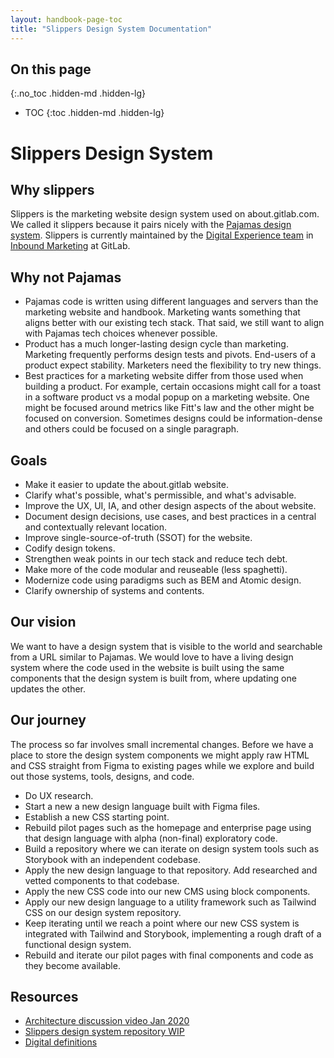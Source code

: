 ```yaml
---
layout: handbook-page-toc
title: "Slippers Design System Documentation"
---
```


## On this page
{:.no_toc .hidden-md .hidden-lg}

- TOC
{:toc .hidden-md .hidden-lg}

# Slippers Design System

## Why slippers

Slippers is the marketing website design system used on about.gitlab.com. We called it slippers because it pairs nicely with the [Pajamas design system](https://design.gitlab.com/). Slippers is currently maintained by the [Digital Experience team](/handbook/marketing/inbound-marketing/digital-experience/) in [Inbound Marketing](/handbook/marketing/inbound-marketing/) at GitLab.

## Why not Pajamas

- Pajamas code is written using different languages and servers than the marketing website and handbook. Marketing wants something that aligns better with our existing tech stack. That said, we still want to align with Pajamas tech choices whenever possible.
- Product has a much longer-lasting design cycle than marketing. Marketing frequently performs design tests and pivots. End-users of a product expect stability. Marketers need the flexibility to try new things.
- Best practices for a marketing website differ from those used when building a product. For example, certain occasions might call for a toast in a software product vs a modal popup on a marketing website. One might be focused around metrics like Fitt's law and the other might be focused on conversion. Sometimes designs could be information-dense and others could be focused on a single paragraph.

## Goals

* Make it easier to update the about.gitlab website.
* Clarify what's possible, what's permissible, and what's advisable.
* Improve the UX, UI, IA, and other design aspects of the about website.
* Document design decisions, use cases, and best practices in a central and contextually relevant location.
* Improve single-source-of-truth (SSOT) for the website.
* Codify design tokens.
* Strengthen weak points in our tech stack and reduce tech debt.
* Make more of the code modular and reuseable (less spaghetti).
* Modernize code using paradigms such as BEM and Atomic design.
* Clarify ownership of systems and contents.

## Our vision

We want to have a design system that is visible to the world and searchable from a URL similar to Pajamas. We would love to have a living design system where the code used in the website is built using the same components that the design system is built from, where updating one updates the other.

## Our journey

The process so far involves small incremental changes. Before we have a place to store the design system components we might apply raw HTML and CSS straight from Figma to existing pages while we explore and build out those systems, tools, designs, and code.

* Do UX research.
* Start a new a new design language built with Figma files.
* Establish a new CSS starting point.
* Rebuild pilot pages such as the homepage and enterprise page using that design language with alpha (non-final) exploratory code.
* Build a repository where we can iterate on design system tools such as Storybook with an independent codebase.
* Apply the new design language to that repository. Add researched and vetted components to that codebase.
* Apply the new CSS code into our new CMS using block components.
* Apply our new design language to a utility framework such as Tailwind CSS on our design system repository.
* Keep iterating until we reach a point where our new CSS system is integrated with Tailwind and Storybook, implementing a rough draft of a functional design system.
* Rebuild and iterate our pilot pages with final components and code as they become available.

## Resources

* [Architecture discussion video Jan 2020](https://www.youtube.com/watch?v=-JUtVOAaQcE&list=PL05JrBw4t0KrakNGW0ruM5UL7DDlrMBba&index=7)
* [Slippers design system repository WIP](https://gitlab.com/gitlab-com/marketing/inbound-marketing/slippers-ui)
* [Digital definitions](/handbook/marketing/inbound-marketing/digital-experience/digital-definitions/)
